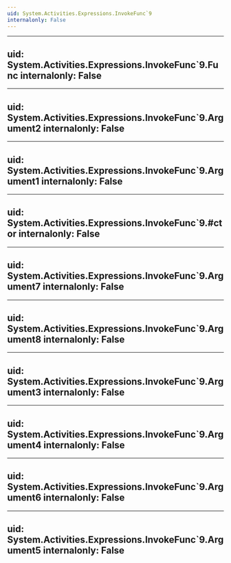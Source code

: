 ```yaml
---
uid: System.Activities.Expressions.InvokeFunc`9
internalonly: False
---
```


---
uid: System.Activities.Expressions.InvokeFunc`9.Func
internalonly: False
---

---
uid: System.Activities.Expressions.InvokeFunc`9.Argument2
internalonly: False
---

---
uid: System.Activities.Expressions.InvokeFunc`9.Argument1
internalonly: False
---

---
uid: System.Activities.Expressions.InvokeFunc`9.#ctor
internalonly: False
---

---
uid: System.Activities.Expressions.InvokeFunc`9.Argument7
internalonly: False
---

---
uid: System.Activities.Expressions.InvokeFunc`9.Argument8
internalonly: False
---

---
uid: System.Activities.Expressions.InvokeFunc`9.Argument3
internalonly: False
---

---
uid: System.Activities.Expressions.InvokeFunc`9.Argument4
internalonly: False
---

---
uid: System.Activities.Expressions.InvokeFunc`9.Argument6
internalonly: False
---

---
uid: System.Activities.Expressions.InvokeFunc`9.Argument5
internalonly: False
---
